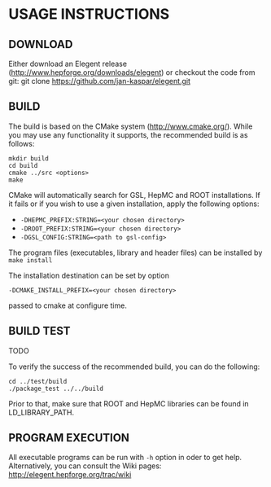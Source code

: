 # USAGE INSTRUCTIONS

## DOWNLOAD

Either download an Elegent release (http://www.hepforge.org/downloads/elegent) or checkout the code from git:
	git clone https://github.com/jan-kaspar/elegent.git


## BUILD

The build is based on the CMake system (http://www.cmake.org/). While you may use any functionality it supports, the recommended build is as follows:
```
mkdir build
cd build
cmake ../src <options>
make
```

CMake will automatically search for GSL, HepMC and ROOT installations. If it fails or if you wish to use a given installation, apply the following options:
 * `-DHEPMC_PREFIX:STRING=<your chosen directory>`
 * `-DROOT_PREFIX:STRING=<your chosen directory>`
 * `-DGSL_CONFIG:STRING=<path to gsl-config>`

The program files (executables, library and header files) can be installed by
```make install```

The installation destination can be set by option
```
-DCMAKE_INSTALL_PREFIX=<your chosen directory>
```
passed to cmake at configure time.


## BUILD TEST

TODO

To verify the success of the recommended build, you can do the following:
```
cd ../test/build
./package_test ../../build
```
Prior to that, make sure that ROOT and HepMC libraries can be found in LD_LIBRARY_PATH.


## PROGRAM EXECUTION

All executable programs can be run with `-h` option in oder to get help. Alternatively, you can consult the Wiki pages:
	http://elegent.hepforge.org/trac/wiki
